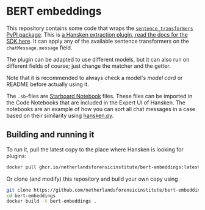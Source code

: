 # BERT embeddings

This repository contains some code that wraps the [`sentence_transformers` PyPI package](https://pypi.org/project/sentence-transformers/).
This is [a Hansken extraction plugin, read the docs for the SDK here](https://netherlandsforensicinstitute.github.io/hansken-extraction-plugin-sdk-documentation/latest/).
It can apply any of the available sentence transformers on the `chatMessage.message` field.

The plugin can be adapted to use different models, but it can also run on different fields of course; just change the matcher and the getter.

Note that it is recommended to always check a model's *model card* or README before actually using it.

The `.sb`-files are [Starboard Notebook](https://github.com/gzuidhof/starboard-notebook) files.
These files can be imported in the Code Notebooks that are included in the Expert UI of Hansken.
The notebooks are an example of how you can sort all chat messages in a case based on their similarity using [hansken.py](https://pypi.org/project/hansken).

## Building and running it
To run it, pull the latest copy to the place where Hansken is looking for plugins:

```bash
docker pull ghcr.io/netherlandsforensicinstitute/bert-embeddings:latest
```

Or clone (and modify) this repository and build your own copy using
```bash
git clone https://github.com/netherlandsforensicinstitute/bert-embeddings
cd bert-embeddings
docker build -t bert-embeddings .
```
